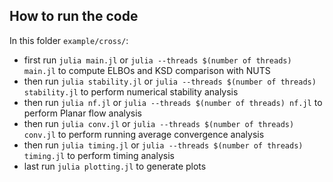 ## How to run the code
In this folder `example/cross/`: 
- first run `julia main.jl` or `julia --threads $(number of threads) main.jl`  to compute ELBOs and KSD comparison with NUTS
- then run `julia stability.jl` or `julia --threads $(number of threads) stability.jl`  to perform numerical stability analysis
- then run `julia nf.jl` or `julia --threads $(number of threads) nf.jl`  to perform Planar flow analysis
- then run `julia conv.jl` or `julia --threads $(number of threads) conv.jl`  to perform running average convergence analysis
- then run `julia timing.jl` or `julia --threads $(number of threads) timing.jl`  to perform timing analysis
- last run `julia plotting.jl` to generate plots